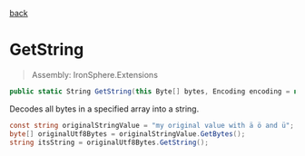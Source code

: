﻿

[back](/IronSphere.Extensions/types/ByteArrayExtension)

# GetString

> Assembly: IronSphere.Extensions

```csharp
public static String GetString(this Byte[] bytes, Encoding encoding = null)
```

Decodes all bytes in a specified array into a string.

```csharp
const string originalStringValue = "my original value with ä ö and ü";
byte[] originalUtf8Bytes = originalStringValue.GetBytes();
string itsString = originalUtf8Bytes.GetString();
``` 